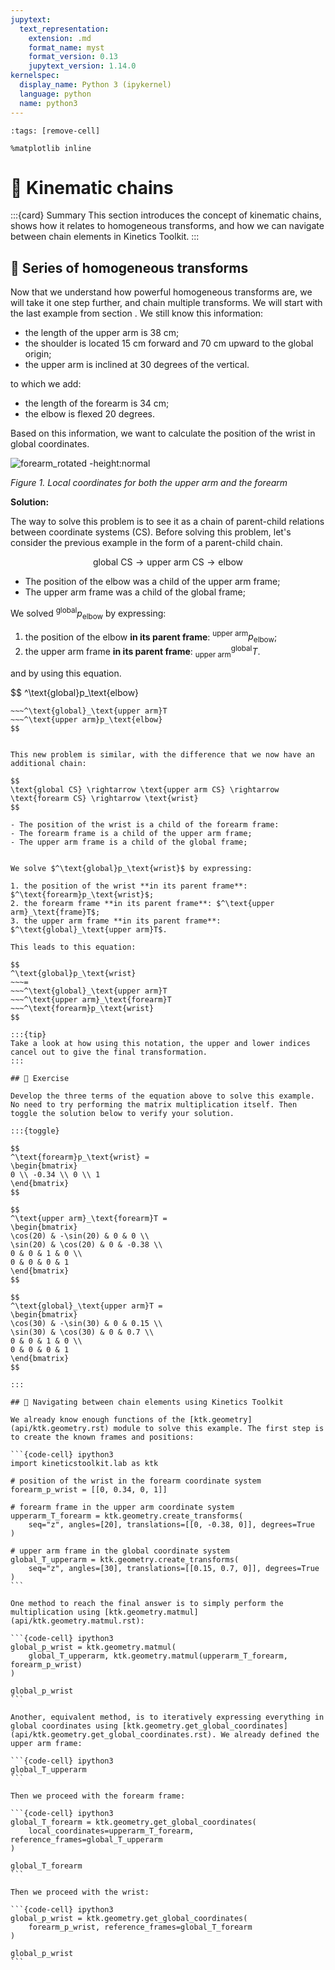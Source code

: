 ```yaml
---
jupytext:
  text_representation:
    extension: .md
    format_name: myst
    format_version: 0.13
    jupytext_version: 1.14.0
kernelspec:
  display_name: Python 3 (ipykernel)
  language: python
  name: python3
---
```


```{code-cell} ipython3
:tags: [remove-cell]

%matplotlib inline
```

# 📖 Kinematic chains

:::{card} Summary
This section introduces the concept of kinematic chains, shows how it relates to homogeneous transforms, and how we can navigate between chain elements in Kinetics Toolkit.
:::

## 📄 Series of homogeneous transforms

Now that we understand how powerful homogeneous transforms are, we will take it one step further, and chain multiple transforms. We will start with the last example from section [](geometry_transform_changing_coordinate_system.md). We still know this information:

- the length of the upper arm is 38 cm;
- the shoulder is located 15 cm forward and 70 cm upward to the global origin;
- the upper arm is inclined at 30 degrees of the vertical.

to which we add:

- the length of the forearm is 34 cm;
- the elbow is flexed 20 degrees.

Based on this information, we want to calculate the position of the wrist in global coordinates.

![forearm_rotated -height:normal](_static/images/geometry_forearm_rotated.png)

*Figure 1. Local coordinates for both the upper arm and the forearm*

**Solution:**

The way to solve this problem is to see it as a chain of parent-child relations between coordinate systems (CS). Before solving this problem, let's consider the previous example in the form of a parent-child chain.

$$
\text{global CS} \rightarrow \text{upper arm CS} \rightarrow \text{elbow}
$$

- The position of the elbow was a child of the upper arm frame;
- The upper arm frame was a child of the global frame;

We solved $^\text{global}p_\text{elbow}$ by expressing:

1. the position of the elbow **in its parent frame**: $^\text{upper arm}p_\text{elbow}$;
2. the upper arm frame **in its parent frame**: $^\text{global}_\text{upper arm}T$.

and by using this equation.

$$
^\text{global}p_\text{elbow}
~~~=
~~~^\text{global}_\text{upper arm}T
~~~^\text{upper arm}p_\text{elbow}
$$


This new problem is similar, with the difference that we now have an additional chain:

$$
\text{global CS} \rightarrow \text{upper arm CS} \rightarrow \text{forearm CS} \rightarrow \text{wrist}
$$

- The position of the wrist is a child of the forearm frame:
- The forearm frame is a child of the upper arm frame;
- The upper arm frame is a child of the global frame;


We solve $^\text{global}p_\text{wrist}$ by expressing:

1. the position of the wrist **in its parent frame**: $^\text{forearm}p_\text{wrist}$;
2. the forearm frame **in its parent frame**: $^\text{upper arm}_\text{frame}T$;
3. the upper arm frame **in its parent frame**: $^\text{global}_\text{upper arm}T$.

This leads to this equation:

$$
^\text{global}p_\text{wrist}
~~~=
~~~^\text{global}_\text{upper arm}T
~~~^\text{upper arm}_\text{forearm}T
~~~^\text{forearm}p_\text{wrist}
$$

:::{tip}
Take a look at how using this notation, the upper and lower indices cancel out to give the final transformation.
:::

## 💪 Exercise

Develop the three terms of the equation above to solve this example. No need to try performing the matrix multiplication itself. Then toggle the solution below to verify your solution.

:::{toggle}

$$
^\text{forearm}p_\text{wrist} =
\begin{bmatrix}
0 \\ -0.34 \\ 0 \\ 1
\end{bmatrix}
$$

$$
^\text{upper arm}_\text{forearm}T =
\begin{bmatrix}
\cos(20) & -\sin(20) & 0 & 0 \\
\sin(20) & \cos(20) & 0 & -0.38 \\
0 & 0 & 1 & 0 \\
0 & 0 & 0 & 1
\end{bmatrix}
$$

$$
^\text{global}_\text{upper arm}T =
\begin{bmatrix}
\cos(30) & -\sin(30) & 0 & 0.15 \\
\sin(30) & \cos(30) & 0 & 0.7 \\
0 & 0 & 1 & 0 \\
0 & 0 & 0 & 1
\end{bmatrix}
$$

:::

## 📄 Navigating between chain elements using Kinetics Toolkit

We already know enough functions of the [ktk.geometry](api/ktk.geometry.rst) module to solve this example. The first step is to create the known frames and positions:

```{code-cell} ipython3
import kineticstoolkit.lab as ktk

# position of the wrist in the forearm coordinate system
forearm_p_wrist = [[0, 0.34, 0, 1]]

# forearm frame in the upper arm coordinate system
upperarm_T_forearm = ktk.geometry.create_transforms(
    seq="z", angles=[20], translations=[[0, -0.38, 0]], degrees=True
)

# upper arm frame in the global coordinate system
global_T_upperarm = ktk.geometry.create_transforms(
    seq="z", angles=[30], translations=[[0.15, 0.7, 0]], degrees=True
)
```

One method to reach the final answer is to simply perform the multiplication using [ktk.geometry.matmul](api/ktk.geometry.matmul.rst):

```{code-cell} ipython3
global_p_wrist = ktk.geometry.matmul(
    global_T_upperarm, ktk.geometry.matmul(upperarm_T_forearm, forearm_p_wrist)
)

global_p_wrist
```

Another, equivalent method, is to iteratively expressing everything in global coordinates using [ktk.geometry.get_global_coordinates](api/ktk.geometry.get_global_coordinates.rst). We already defined the upper arm frame:

```{code-cell} ipython3
global_T_upperarm
```

Then we proceed with the forearm frame:

```{code-cell} ipython3
global_T_forearm = ktk.geometry.get_global_coordinates(
    local_coordinates=upperarm_T_forearm, reference_frames=global_T_upperarm
)

global_T_forearm
```

Then we proceed with the wrist:

```{code-cell} ipython3
global_p_wrist = ktk.geometry.get_global_coordinates(
    forearm_p_wrist, reference_frames=global_T_forearm
)

global_p_wrist
```
